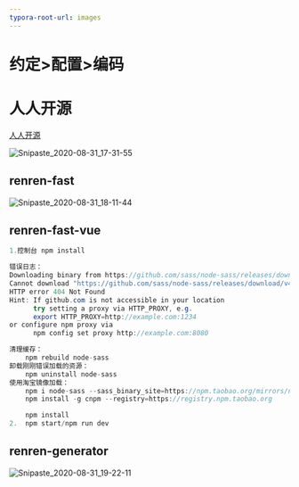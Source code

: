 ```yaml
---
typora-root-url: images
---
```


# 约定>配置>编码

# 人人开源

[人人开源](https://gitee.com/renrenio)

![Snipaste_2020-08-31_17-31-55](\Snipaste_2020-08-31_17-31-55.jpg)





## renren-fast

![Snipaste_2020-08-31_18-11-44](/Snipaste_2020-08-31_18-11-44.jpg)

## renren-fast-vue

```java
1.控制台 npm install
```

```java
错误日志：
Downloading binary from https://github.com/sass/node-sass/releases/download/v4.9.0/win32-x64-79_binding.node
Cannot download "https://github.com/sass/node-sass/releases/download/v4.9.0/win32-x64-79_binding.node": 
HTTP error 404 Not Found
Hint: If github.com is not accessible in your location
      try setting a proxy via HTTP_PROXY, e.g.
      export HTTP_PROXY=http://example.com:1234
or configure npm proxy via
      npm config set proxy http://example.com:8080
```

```java
清理缓存：
	npm rebuild node-sass
卸载刚刚错误加载的资源：
	npm uninstall node-sass
使用淘宝镜像加载：
	npm i node-sass --sass_binary_site=https://npm.taobao.org/mirrors/node-sass/
	npm install -g cnpm --registry=https://registry.npm.taobao.org
```

```java
	npm install 
2.	npm start/npm run dev
```





## renren-generator



![Snipaste_2020-08-31_19-22-11](/Snipaste_2020-08-31_19-22-11.jpg) 





















